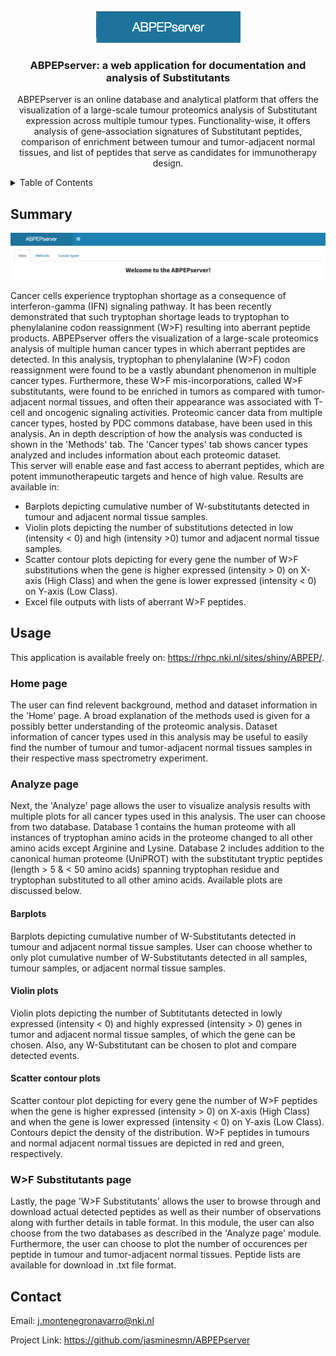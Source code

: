 
<div id="top"></div>


<!-- PROJECT LOGO -->
<br />
<div align="center">
  <a href="https://github.com/jasminesmn/ABPEPserver">
    <img src="images/logo.png" alt="Logo">
  </a>

<h3 align="center">ABPEPserver: a web application for documentation and analysis of Substitutants </h3>

  <p>
    ABPEPserver is an online database and analytical platform that offers the visualization of a large-scale tumour proteomics analysis of Substitutant expression across multiple tumour types. Functionality-wise, it offers analysis of gene-association signatures of Substitutant peptides, comparison of enrichment between tumour and tumor-adjacent normal tissues, and list of peptides that serve as candidates for immunotherapy design. 
    <br />

  </p>
</div>



<!-- TABLE OF CONTENTS -->
<details>
  <summary>Table of Contents</summary>
  <ol>
    <li><a href="#summary">Summary</a></li>
    <li><a href="#usage">Usage</a></li>
    <li><a href="#contact">Contact</a></li>

  </ol>
</details>



<!-- SUMMARY -->
## Summary

 <a href="https://rhpc.nki.nl/sites/shiny/ABPEP/">
    <img src="images/welcome.png" alt="Welcome ">
  </a>

<p align="left">Cancer cells experience tryptophan shortage as a consequence of interferon-gamma (IFN) signaling pathway. It has been recently demonstrated that such tryptophan shortage leads to tryptophan to phenylalanine codon reassignment (W>F) resulting into aberrant peptide products. 
ABPEPserver offers the visualization of a large-scale proteomics analysis of multiple human cancer types in which aberrant peptides are detected. In this analysis, tryptophan to phenylalanine (W>F) codon reassignment were found to be a vastly abundant phenomenon in multiple cancer types. Furthermore, these W>F mis-incorporations, called W>F substitutants, were found to be enriched in tumors as compared with tumor-adjacent normal tissues, and often their appearance was associated with T-cell and oncogenic signaling activities.
Proteomic cancer data from multiple cancer types, hosted by PDC commons database, have been used in this analysis. An in depth description of how the analysis was conducted is shown in the 'Methods' tab. The 'Cancer types' tab shows cancer types analyzed and includes information about each proteomic dataset.<br>
This server will enable ease and fast access to aberrant peptides, which are potent immunotherapeutic targets and hence of high value.
Results are available in:</p>
<ul><li>Barplots depicting cumulative number of W-substitutants detected in tumour and adjacent normal tissue samples.</li>
<li>Violin plots depicting the number of substitutions detected in low (intensity < 0) and high (intensity >0) tumor and adjacent normal tissue samples.</li>
<li>Scatter contour plots depicting for every gene the number of W>F substitutions when the gene is higher expressed (intensity > 0) on X-axis (High Class) and when the gene is lower expressed (intensity < 0) on Y-axis (Low Class).</li>
<li>Excel file outputs with lists of aberrant W>F peptides.</li></ul>



<!-- USAGE EXAMPLES -->
## Usage

This application is available freely on: https://rhpc.nki.nl/sites/shiny/ABPEP/.

### Home page 
The user can find relevent background, method and dataset information in the 'Home' page. A broad explanation of the methods used is given for a possibly better understanding of the proteomic analysis. Dataset information of cancer types used in this analysis may be useful to easily find the number of tumour and tumor-adjacent normal tissues samples in their respective mass spectrometry experiment. 

### Analyze page
Next, the 'Analyze' page allows the user to visualize analysis results with multiple plots for all cancer types used in this analysis. The user can choose from two database. Database 1 contains the human proteome with all instances of tryptophan amino acids in the proteome changed to all other amino acids except Arginine and Lysine. Database 2 includes addition to the canonical human proteome (UniPROT) with the substitutant tryptic peptides (length > 5 & < 50 amino acids) spanning tryptophan residue and tryptophan substituted to all other amino acids. 
Available plots are discussed below.

#### Barplots
Barplots depicting cumulative number of W-Substitutants detected in tumour and adjacent normal tissue samples. User can choose whether to only plot cumulative number of W-Substitutants detected in all samples, tumour samples, or adjacent normal tissue samples.

#### Violin plots
Violin plots depicting the number of Subtitutants detected in lowly expressed (intensity < 0) and highly expressed (intensity > 0) genes in tumor and adjacent normal tissue samples, of which the gene can be chosen. Also, any W-Substitutant can be chosen to plot and compare detected events.

#### Scatter contour plots
Scatter contour plot depicting for every gene the number of W>F peptides when the gene is higher expressed (intensity > 0) on X-axis (High Class) and when the gene is lower expressed (intensity < 0) on Y-axis (Low Class). Contours depict the density of the distribution. W>F peptides in tumours and normal adjacent normal tissues are depicted in red and green, respectively.

### W>F Substitutants page
Lastly, the page 'W>F Substitutants' allows the user to browse through and download actual detected peptides as well as their number of observations along with further details in table format. In this module, the user can also choose from the two databases as described in the 'Analyze page' module.
Furthermore, the user can choose to plot the number of occurences per peptide in tumour and tumor-adjacent normal tissues. 
Peptide lists are available for download in .txt file format. 


<!-- CONTACT -->
## Contact

Email: j.montenegronavarro@nki.nl

Project Link: https://github.com/jasminesmn/ABPEPserver
